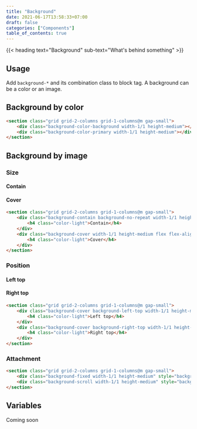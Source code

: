 ```yaml
---
title: "Background"
date: 2021-06-17T13:58:33+07:00
draft: false
categories: ["Components"]
table_of_contents: true
---
```


{{< heading text="Background" sub-text="What's behind something" >}}

## Usage

Add `background-*` and its combination class to block tag. A background can be a color or an image.

## Background by color

<section class="grid grid-2-columns grid-1-columns@m gap-small">
    <div class="background-color-background width-1/1 height-medium"></div>
    <div class="background-color-primary width-1/1 height-medium"></div>
</section>

``` html
<section class="grid grid-2-columns grid-1-columns@m gap-small">
    <div class="background-color-background width-1/1 height-medium"></div>
    <div class="background-color-primary width-1/1 height-medium"></div>
</section>
```

## Background by image

### Size

<section class="grid grid-2-columns grid-1-columns@m gap-small">
    <div class="background-contain background-no-repeat width-1/1 height-medium flex flex-align-items-center flex-justify-content-center" style="background-image: url(/images/documentation/breathtaking-mountains-view.jpg)">
        <h4 class="color-light">Contain</h4>
    </div>
    <div class="background-cover width-1/1 height-medium flex flex-align-items-center flex-justify-content-center" style="background-image: url(/images/documentation/breathtaking-mountains-view.jpg)">
        <h4 class="color-light">Cover</h4>
    </div>
</section>

``` html
<section class="grid grid-2-columns grid-1-columns@m gap-small">
    <div class="background-contain background-no-repeat width-1/1 height-medium flex flex-align-items-center flex-justify-content-center" style="background-image: url(/images/documentation/breathtaking-mountains-view.jpg)">
        <h4 class="color-light">Contain</h4>
    </div>
    <div class="background-cover width-1/1 height-medium flex flex-align-items-center flex-justify-content-center" style="background-image: url(/images/documentation/breathtaking-mountains-view.jpg)">
        <h4 class="color-light">Cover</h4>
    </div>
</section>
```

### Position

<section class="grid grid-2-columns grid-1-columns@m gap-small">
    <div class="background-cover background-left-top width-1/1 height-medium flex flex-align-items-center flex-justify-content-center" style="background-image: url(/images/documentation/breathtaking-mountains-view.jpg)">
        <h4 class="color-light">Left top</h4>
    </div>
    <div class="background-cover background-right-top width-1/1 height-medium flex flex-align-items-center flex-justify-content-center" style="background-image: url(/images/documentation/breathtaking-mountains-view.jpg)">
        <h4 class="color-light">Right top</h4>
    </div>
</section>

``` html
<section class="grid grid-2-columns grid-1-columns@m gap-small">
    <div class="background-cover background-left-top width-1/1 height-medium flex flex-align-items-center flex-justify-content-center" style="background-image: url(/images/documentation/breathtaking-mountains-view.jpg)">
        <h4 class="color-light">Left top</h4>
    </div>
    <div class="background-cover background-right-top width-1/1 height-medium flex flex-align-items-center flex-justify-content-center" style="background-image: url(/images/documentation/breathtaking-mountains-view.jpg)">
        <h4 class="color-light">Right top</h4>
    </div>
</section>
```

### Attachment

<section class="grid grid-2-columns grid-1-columns@m gap-small">
    <div class="background-fixed width-1/1 height-medium" style="background-image: url(/images/documentation/breathtaking-mountains-view.jpg)"></div>
    <div class="background-scroll width-1/1 height-medium" style="background-image: url(/images/documentation/breathtaking-mountains-view.jpg)"></div>
</section>

``` html
<section class="grid grid-2-columns grid-1-columns@m gap-small">
    <div class="background-fixed width-1/1 height-medium" style="background-image: url(/images/documentation/breathtaking-mountains-view.jpg)"></div>
    <div class="background-scroll width-1/1 height-medium" style="background-image: url(/images/documentation/breathtaking-mountains-view.jpg)"></div>
</section>
```

## Variables

Coming soon